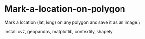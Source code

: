 # Mark-a-location-on-polygon
Mark a location (lat, long) on any polygon and save it as an image.\

install cv2, geopandas, matplotlib, contextily, shapely
